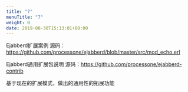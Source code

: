 ```yaml
---
title: "7"
menuTitle: "7"
weight: 0
date: 2019-08-30T15:13:01+08:00
---
```

Ejabberd扩展案例
源码：https://github.com/processone/ejabberd/blob/master/src/mod_echo.erl


Ejabberd通用扩展包说明
源码：https://github.com/processone/ejabberd-contrib

基于现在的扩展模式，做出的通用性的拓展功能
